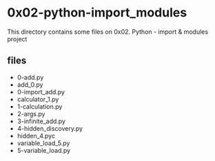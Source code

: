 # 0x02-python-import_modules

This directory contains some files on 0x02. Python - import & modules project

## files

* 0-add.py
* add_0.py
* 0-import_add.py
* calculator_1.py
* 1-calculation.py
* 2-args.py
* 3-infinite_add.py
* 4-hidden_discovery.py
* hidden_4.pyc
* variable_load_5.py
* 5-variable_load.py
